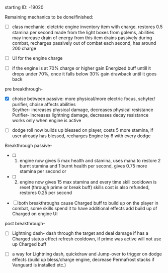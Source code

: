 starting ID: -19020

Remaining mechanics to be done/finished: <br>

- [ ] class mechanic:
eletctric engine inventory item with charge. restores 0.5 stamina per second
made from the light boxes from golems, abilities may increase drain of energy from this item 
drains passively during combat, recharges passively out of combat each second, has around 200 charge 

- [ ] UI for the engine charge
- [ ] if the engine is at 70% charge or higher gain Energized buff untill it drops under 70%,
once it falls below 30% gain drawback until it goes back

pre breakthrough-
- [x] choise between passive: more physical/more electric focus, schyter/ purifier, choise affects abilities<br>
	Scyther- increases physical damage, decreases physical resistance<br>
	Purifier- increases lightning damage, decreases decay resistance<br>
	works only when engine is active

- [ ] dodge roll now builds up blessed on player, costs 5 more stamina, if user already has blessed, recharges Engine by 6 with every dodge

Breakthrough passive-
- [ ] 1) engine now gives 5 max health and stamina, uses mana to restore 2 burnt stamina and 1 burnt health per second, gives 0.75 more stamina per second
or
- [ ] 2) engine now gives 15 max stamina and every time skill cooldown is reset (through prime or break buff) skills cost is also refunded, restores 0.25 per second

- [ ] both breakthroughs cause Charged buff to build up on the player in combat, some skills spend it to have additional effects
	add build up of Charged on engine UI

post breakthrough-<br>

- [ ] Lightning dash- dash through the target and deal damage if has a Charged status effect refresh cooldown, if prime was active will not use up Charged buff

- [ ] a way for Lightning dash, quickdraw and Jump-over to trigger on dodge effects (build up bless/charge engine, decrease Permafrost stacks if Vanguard is installed etc.)
